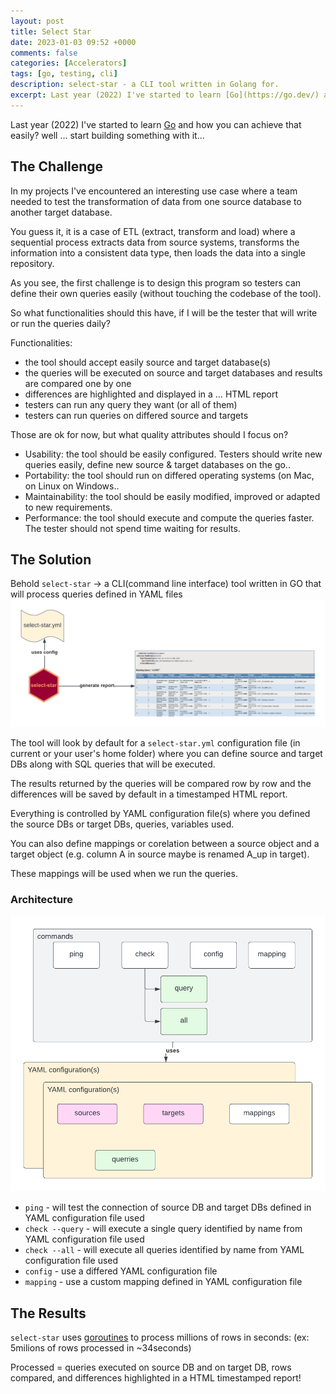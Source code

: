 ```yaml
---
layout: post
title: Select Star
date: 2023-01-03 09:52 +0000
comments: false
categories: [Accelerators]
tags: [go, testing, cli]
description: select-star - a CLI tool written in Golang for.
excerpt: Last year (2022) I've started to learn [Go](https://go.dev/) and how you can achieve that easily? well …start building something with it!
---
```


Last year (2022) I've started to learn [Go](https://go.dev/) and how you can achieve that easily? well … start building something with it...

## The Challenge

In my projects I've encountered an interesting use case where a team needed to test the transformation of data from one source database to another target database.  

You guess it, it is a case of ETL (extract, transform and load) where a sequential process extracts data from source systems, transforms the information into a consistent data type, then loads the data into a single repository.

As you see, the first challenge is to design this program so testers can define their own queries easily (without touching the codebase of the tool).

So what functionalities should this have, if I will be the tester that will write or run the queries daily?

Functionalities:

* the tool should accept easily source and target database(s)
* the queries will be executed on source and target databases and results are compared one by one
* differences are highlighted and displayed in a … HTML report
* testers can run any query they want (or all of them)
* testers can run queries on differed source and targets

Those are ok for now, but what quality attributes should I focus on?
* Usability: the tool should be easily configured. Testers should write new queries easily, define new source & target databases on the go..
* Portability: the tool should run on differed operating systems (on Mac, on Linux on Windows..
* Maintainability: the tool should be easily modified, improved or adapted to new requirements.
* Performance: the tool should execute and compute the queries faster. The tester should not spend time waiting for results.

## The Solution

Behold `select-star` -> a CLI(command line interface) tool written in GO that will process queries defined in YAML files
![](/images/posts/select-star.png)

The tool will look by default for a `select-star.yml` configuration file (in current or your user's home folder) where you can define source and target DBs along with SQL queries that will be executed.

The results returned by the queries will be compared row by row and the differences will be saved by default in a timestamped HTML report.

Everything is controlled by YAML configuration file(s) where you defined the source DBs or target DBs, queries, variables used.

You can also define mappings or corelation between a source object and a target object (e.g. column A in source maybe is renamed A_up in target).

These mappings will be used when we run the queries.

### Architecture
![](/images/posts/select-star-arch.png)
* `ping` - will test the connection of source DB and target DBs defined in YAML configuration file used
* `check --query` - will execute a single query identified by name from YAML configuration file used
* `check --all` - will execute all queries identified by name from YAML configuration file used
* `config` - use a differed YAML configuration file
* `mapping` - use a custom mapping defined in YAML configuration file

## The Results
`select-star` uses [goroutines](https://gobyexample.com/goroutines) to process millions of rows in seconds: (ex: 5milions of rows processed in ~34seconds)

Processed = queries executed on source DB and on target DB, rows compared, and differences highlighted in a HTML timestamped report!